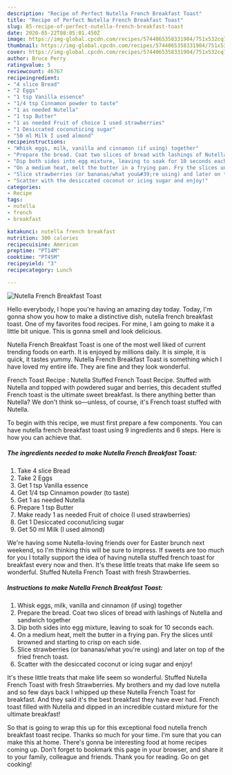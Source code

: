 ```yaml
---
description: "Recipe of Perfect Nutella French Breakfast Toast"
title: "Recipe of Perfect Nutella French Breakfast Toast"
slug: 85-recipe-of-perfect-nutella-french-breakfast-toast
date: 2020-05-22T08:05:01.450Z
image: https://img-global.cpcdn.com/recipes/5744065358331904/751x532cq70/nutella-french-breakfast-toast-recipe-main-photo.jpg
thumbnail: https://img-global.cpcdn.com/recipes/5744065358331904/751x532cq70/nutella-french-breakfast-toast-recipe-main-photo.jpg
cover: https://img-global.cpcdn.com/recipes/5744065358331904/751x532cq70/nutella-french-breakfast-toast-recipe-main-photo.jpg
author: Bruce Perry
ratingvalue: 5
reviewcount: 46767
recipeingredient:
- "4 slice Bread"
- "2 Eggs"
- "1 tsp Vanilla essence"
- "1/4 tsp Cinnamon powder to taste"
- "1 as needed Nutella"
- "1 tsp Butter"
- "1 as needed Fruit of choice I used strawberries"
- "1 Desiccated coconuticing sugar"
- "50 ml Milk I used almond"
recipeinstructions:
- "Whisk eggs, milk, vanilla and cinnamon (if using) together"
- "Prepare the bread. Coat two slices of bread with lashings of Nutella and sandwich together"
- "Dip both sides into egg mixture, leaving to soak for 10 seconds each."
- "On a medium heat, melt the butter in a frying pan. Fry the slices until browned and starting to crisp on each side."
- "Slice strawberries (or bananas/what you&#39;re using) and later on top of the fried french toast."
- "Scatter with the desiccated coconut or icing sugar and enjoy!"
categories:
- Recipe
tags:
- nutella
- french
- breakfast

katakunci: nutella french breakfast 
nutrition: 300 calories
recipecuisine: American
preptime: "PT14M"
cooktime: "PT45M"
recipeyield: "3"
recipecategory: Lunch

---
```



![Nutella French Breakfast Toast](https://img-global.cpcdn.com/recipes/5744065358331904/751x532cq70/nutella-french-breakfast-toast-recipe-main-photo.jpg)

Hello everybody, I hope you're having an amazing day today. Today, I'm gonna show you how to make a distinctive dish, nutella french breakfast toast. One of my favorites food recipes. For mine, I am going to make it a little bit unique. This is gonna smell and look delicious.

Nutella French Breakfast Toast is one of the most well liked of current trending foods on earth. It is enjoyed by millions daily. It is simple, it is quick, it tastes yummy. Nutella French Breakfast Toast is something which I have loved my entire life. They are fine and they look wonderful.

French Toast Recipe : Nutella Stuffed French Toast Recipe. Stuffed with Nutella and topped with powdered sugar and berries, this decadent stuffed French toast is the ultimate sweet breakfast. Is there anything better than Nutella? We don&#39;t think so—unless, of course, it&#39;s French toast stuffed with Nutella.


To begin with this recipe, we must first prepare a few components. You can have nutella french breakfast toast using 9 ingredients and 6 steps. Here is how you can achieve that.

<!--inarticleads1-->

##### The ingredients needed to make Nutella French Breakfast Toast:

1. Take 4 slice Bread
1. Take 2 Eggs
1. Get 1 tsp Vanilla essence
1. Get 1/4 tsp Cinnamon powder (to taste)
1. Get 1 as needed Nutella
1. Prepare 1 tsp Butter
1. Make ready 1 as needed Fruit of choice (I used strawberries)
1. Get 1 Desiccated coconut/icing sugar
1. Get 50 ml Milk (I used almond)


We&#39;re having some Nutella-loving friends over for Easter brunch next weekend, so I&#39;m thinking this will be sure to impress. If sweets are too much for you I totally support the idea of having nutella stuffed french toast for breakfast every now and then. It&#39;s these little treats that make life seem so wonderful. Stuffed Nutella French Toast with fresh Strawberries. 

<!--inarticleads2-->

##### Instructions to make Nutella French Breakfast Toast:

1. Whisk eggs, milk, vanilla and cinnamon (if using) together
1. Prepare the bread. Coat two slices of bread with lashings of Nutella and sandwich together
1. Dip both sides into egg mixture, leaving to soak for 10 seconds each.
1. On a medium heat, melt the butter in a frying pan. Fry the slices until browned and starting to crisp on each side.
1. Slice strawberries (or bananas/what you&#39;re using) and later on top of the fried french toast.
1. Scatter with the desiccated coconut or icing sugar and enjoy!


It&#39;s these little treats that make life seem so wonderful. Stuffed Nutella French Toast with fresh Strawberries. My brothers and my dad love nutella and so few days back I whipped up these Nutella French Toast for breakfast. And they said it&#39;s the best breakfast they have ever had. French toast filled with Nutella and dipped in an incredible custard mixture for the ultimate breakfast! 

So that is going to wrap this up for this exceptional food nutella french breakfast toast recipe. Thanks so much for your time. I'm sure that you can make this at home. There's gonna be interesting food at home recipes coming up. Don't forget to bookmark this page in your browser, and share it to your family, colleague and friends. Thank you for reading. Go on get cooking!
